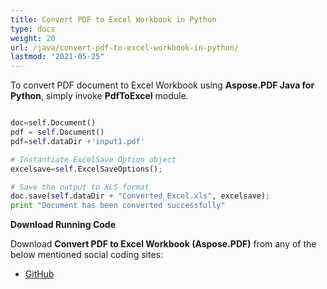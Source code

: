 ```yaml
---
title: Convert PDF to Excel Workbook in Python
type: docs
weight: 20
url: /java/convert-pdf-to-excel-workbook-in-python/
lastmod: "2021-05-25"
---
```


To convert PDF document to Excel Workbook using **Aspose.PDF Java for Python**, simply invoke **PdfToExcel** module.

```python

doc=self.Document()
pdf = self.Document()
pdf=self.dataDir +'input1.pdf'

# Instantiate ExcelSave Option object
excelsave=self.ExcelSaveOptions();

# Save the output to XLS format
doc.save(self.dataDir + "Converted_Excel.xls", excelsave);
print "Document has been converted successfully"
```

**Download Running Code**

Download **Convert PDF to Excel Workbook (Aspose.PDF)** from any of the below mentioned social coding sites:

- [GitHub](https://github.com/aspose-pdf/Aspose.PDF-for-Java/blob/master/Plugins/Aspose_Pdf_Java_for_Python/test/WorkingWithDocumentConversion/PdfToExcel/PdfToExcel.py)

